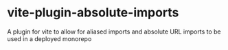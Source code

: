# vite-plugin-absolute-imports
A plugin for vite to allow for aliased imports and absolute URL imports to be used in a deployed monorepo
